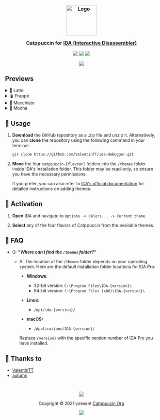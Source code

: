 <h3 align="center">
	<img src="https://raw.githubusercontent.com/catppuccin/catppuccin/main/assets/logos/exports/1544x1544_circle.png" width="100" alt="Logo"/><br/>
	<img src="https://raw.githubusercontent.com/catppuccin/catppuccin/main/assets/misc/transparent.png" height="30" width="0px"/>
	Catppuccin for <a href="https://hex-rays.com/ida-pro/">IDA (Interactive Disassembler)</a>
	<img src="https://raw.githubusercontent.com/catppuccin/catppuccin/main/assets/misc/transparent.png" height="30" width="0px"/>
</h3>

<p align="center">
	<a href="https://github.com/ValentinTT/ida-debugger/stargazers"><img src="https://img.shields.io/github/stars/ValentinTT/ida-debugger?colorA=363a4f&colorB=b7bdf8&style=for-the-badge"></a>
	<a href="https://github.com/ValentinTT/ida-debugger/issues"><img src="https://img.shields.io/github/issues/ValentinTT/ida-debugger?colorA=363a4f&colorB=f5a97f&style=for-the-badge"></a>
	<a href="https://github.com/ValentinTT/ida-debugger/contributors"><img src="https://img.shields.io/github/contributors/ValentinTT/ida-debugger?colorA=363a4f&colorB=a6da95&style=for-the-badge"></a>
</p>

<p align="center">
	<img src="assets/preview.webp"/>
</p>

## Previews

<details>
<summary>🌻 Latte</summary>
<img src="assets/latte.webp"/>
</details>
<details>
<summary>🪴 Frappé</summary>
<img src="assets/frappe.webp"/>
</details>
<details>
<summary>🌺 Macchiato</summary>
<img src="assets/macchiato.webp"/>
</details>
<details>
<summary>🌿 Mocha</summary>
<img src="assets/mocha.webp"/>
</details>

## 🔧 Usage

1. **Download** the GitHub repository as a .zip file and unzip it. Alternatively, you can **clone** the repository using the following command in your terminal:

   ```bash
   git clone https://github.com/ValentinTT/ida-debugger.git
   ```

2. **Move** the four `catppuccin-[flavour]` folders into the `/themes` folder inside IDA's installation folder. This folder may be read-only, so ensure you have the necessary permissions.

   If you prefer, you can also refer to [IDA's official documentation](https://hex-rays.com/products/ida/support/tutorials/themes/) for detailed instructions on adding themes.

## 🔌 Activation

1. **Open** IDA and navigate to `Options -> Colors... -> Current theme`.

2. **Select** any of the four flavors of Catppuccin from the available themes.

## 🙋 FAQ

- Q: **_"Where can I find the `/themes` folder?"_**

  - A: The location of the `/themes` folder depends on your operating system. Here are the default installation folder locations for IDA Pro:

    - **Windows:**

      - 32-bit version: `C:\Program Files\IDA-{version}\`
      - 64-bit version: `C:\Program Files (x86)\IDA-{version}\`

    - **Linux:**

      - `/opt/ida-{version}/`

    - **macOS:**
      - `/Applications/IDA-{version}/`

    Replace `{version}` with the specific version number of IDA Pro you have installed.

## 💝 Thanks to

- [ValentinTT](https://github.com/ValentinTT)
- [autumn](https://github.com/naldrv)

&nbsp;

<p align="center">
	<img src="https://raw.githubusercontent.com/catppuccin/catppuccin/main/assets/footers/gray0_ctp_on_line.svg?sanitize=true" />
</p>

<p align="center">
	Copyright &copy; 2021-present <a href="https://github.com/catppuccin" target="_blank">Catppuccin Org</a>
</p>

<p align="center">
	<a href="https://github.com/catppuccin/catppuccin/blob/main/LICENSE"><img src="https://img.shields.io/static/v1.svg?style=for-the-badge&label=License&message=MIT&logoColor=d9e0ee&colorA=363a4f&colorB=b7bdf8"/></a>
</p>
